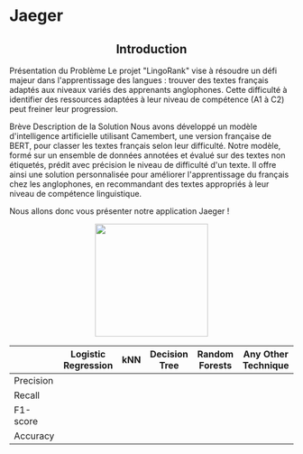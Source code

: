 # Jaeger


<h2 align="center">Introduction</h2>


   
Présentation du Problème
Le projet "LingoRank" vise à résoudre un défi majeur dans l'apprentissage des langues : trouver des textes français adaptés aux niveaux variés des apprenants anglophones. Cette difficulté à identifier des ressources adaptées à leur niveau de compétence (A1 à C2) peut freiner leur progression.

Brève Description de la Solution
Nous avons développé un modèle d'intelligence artificielle utilisant Camembert, une version française de BERT, pour classer les textes français selon leur difficulté. Notre modèle, formé sur un ensemble de données annotées et évalué sur des textes non étiquetés, prédit avec précision le niveau de difficulté d'un texte. Il offre ainsi une solution personnalisée pour améliorer l'apprentissage du français chez les anglophones, en recommandant des textes appropriés à leur niveau de compétence linguistique.


Nous allons donc vous présenter notre application Jaeger !




<div align="center">
    <img src="https://github.com/Bratuz/Jaeger/assets/119636152/5c973b52-3620-4b95-8d29-86657e92d2da" width="200" margin-top="30">
</div>




|                      | Logistic Regression | kNN   | Decision Tree | Random Forests | Any Other Technique |
|----------------------|---------------------|-------|---------------|----------------|---------------------|
| Precision            |                     |       |               |                |                     |
| Recall               |                     |       |               |                |                     |
| F1-score             |                     |       |               |                |                     |
| Accuracy             |                     |       |               |                |                     |


